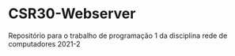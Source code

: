 # CSR30-Webserver
Repositório para o trabalho de programação 1 da disciplina rede de computadores 2021-2
